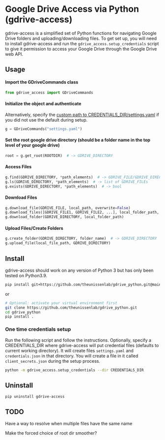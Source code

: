 # Google Drive Access via Python (gdrive-access)

gdrive-access is a simplified set of Python functions for navigating Google Drive folders and uploading/downloading files. To get set up, you will need to install gdrive-access and run the `gdrive_access.setup_credentials` script to give it permission to access your Google Drive through the Google Drive web API.

## Usage

#### Import the GDriveCommands class

```python
from gdrive_access import GDriveCommands
```

#### Initialize the object and authenticate

Alternatively, specify the [custom path to CREDENTIALS_DIR/settings.yaml](#one-time-credentials-setup) if you did not use the default during setup.
```python
g = GDriveCommands("settings.yaml")
```

#### Set the root google drive directory (should be a folder name in the top level of your google drive)
```python
root = g.get_root(ROOTDIR)  # -> GDRIVE_DIRECTORY
```

#### Access Files
```python
g.find(GDRIVE_DIRECTORY, *path_elements)  # -> GDRIVE_FILE/GDRIVE_DIRECTORY
g.ls(GDRIVE_DIRECTORY, *path_elements)  # -> list of GDRIVE_FILEs
g.exists(GDRIVE_DIRECTORY, *path_elements)  # -> bool
```

#### Download Files
```python
g.download_file(GDRIVE_FILE, local_path, overwrite=False)
g.download_files([GDRIVE_FILE1, GDRIVE_FILE2, ...], local_folder_path, overwrite=False) 
g.download_folder(GDRIVE_DIRECTORY, local_folder_path) 
```

#### Upload Files/Create Folders
```python
g.create_folder(GDRIVE_DIRECTORY, folder_name)  # -> GDRIVE_DIRECTORY
g.upload_file(local_file_path, GDRIVE_DIRECTORY)
```

## Install

gdrive-access should work on any version of Python 3 but has only been tested on Python3.9.
```bash
pip install git+https://github.com/theunissenlab/gdrive_python.git@main
```

or

```bash
# Optional: activate your virtual environment first
git clone https://github.com/theunissenlab/gdrive_python.git
cd gdrive_python
pip install .
```

### One time credentials setup

Run the following script and follow the instructions. Optionally, specify a CREDENTIALS_DIR where gdrive-access will put credential files (defaults to current working directory). It will create files `settings.yaml` and `credentials.json` in that directory. You will create a file in it called `client_secrets.json` during the setup process.

```bash
python -m gdrive_access.setup_credentials --dir CREDENTIALS_DIR
```

## Uninstall
```
pip uninstall gdrive-access
```

## TODO

Have a way to resolve when multiple files have the same name

Make the forced choice of root dir smoother?
